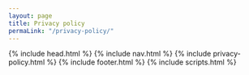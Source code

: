 ```yaml
---
layout: page
title: Privacy policy
permaLink: "/privacy-policy/"
---
```


{% include head.html %}
{% include nav.html %}
{% include privacy-policy.html %}
{% include footer.html %}
{% include scripts.html %}